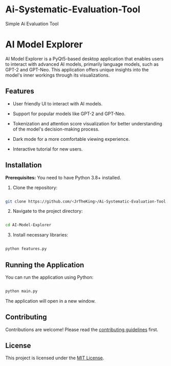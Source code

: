 # Ai-Systematic-Evaluation-Tool
Simple Ai Evaluation Tool

# AI Model Explorer

AI Model Explorer is a PyQt5-based desktop application that enables users to interact with advanced AI models, primarily language models, such as GPT-2 and GPT-Neo. This application offers unique insights into the model's inner workings through its visualizations. 

## Features

- User friendly UI to interact with AI models.

- Support for popular models like GPT-2 and GPT-Neo.

- Tokenization and attention score visualization for better understanding of the model's decision-making process.

- Dark mode for a more comfortable viewing experience.

- Interactive tutorial for new users.

## Installation

**Prerequisites:** You need to have Python 3.8+ installed.

1. Clone the repository:

```bash

git clone https://github.com/<JrTheKing>/Ai-Systematic-Evaluation-Tool.git

```

2. Navigate to the project directory:

```bash

cd AI-Model-Explorer

```

3. Install necessary libraries:

```bash

python features.py

```

## Running the Application

You can run the application using Python:

```bash

python main.py

```

The application will open in a new window.

## Contributing

Contributions are welcome! Please read the [contributing guidelines](CONTRIBUTING.md) first.

## License

This project is licensed under the [MIT License](LICENSE.md).

